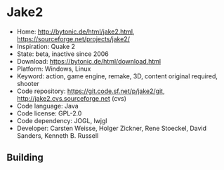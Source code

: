 # Jake2

- Home: http://bytonic.de/html/jake2.html, https://sourceforge.net/projects/jake2/
- Inspiration: Quake 2
- State: beta, inactive since 2006
- Download: https://bytonic.de/html/download.html
- Platform: Windows, Linux
- Keyword: action, game engine, remake, 3D, content original required, shooter
- Code repository: https://git.code.sf.net/p/jake2/git, http://jake2.cvs.sourceforge.net (cvs)
- Code language: Java
- Code license: GPL-2.0
- Code dependency: JOGL, lwjgl
- Developer: Carsten Weisse, Holger Zickner, Rene Stoeckel, David Sanders, Kenneth B. Russell

## Building
